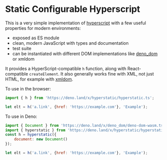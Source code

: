# Static Configurable Hyperscript

[hyperscript]: https://github.com/hyperhype/hyperscript
[deno_dom]: https://deno.land/x/deno_dom

This is a very simple implementation of [hyperscript][] with a few useful
properties for modern environments:

- exposed as ES module
- clean, modern JavaScript with types and documentation
- test suite
- can be instantiated with different DOM implementations like [deno_dom][] or xmldom

It provides a HyperScript-compatible `h` function, along with React-compatible
`createElement`.  It also generally works fine with XML, not just HTML, for example
with [xmldom](https://www.npmjs.com/package/@xmldom/xmldom).

To use in the browser:

```javascript
import { h } from 'https://deno.land/x/hyperstatic/hyperstatic.ts';

let elt = h('a.link', {href: 'https://example.com'}, 'Example');
```

To use in Deno:

```javascript
import { Document } from 'https://deno.land/x/deno_dom/deno-dom-wasm.ts';
import { hyperstatic } from 'https://deno.land/x/hyperstatic/hyperstatic.ts';
const h = hyperstatic({
    document: new Document()
});

let elt = h('a.link', {href: 'https://example.com'}, 'Example');
```
